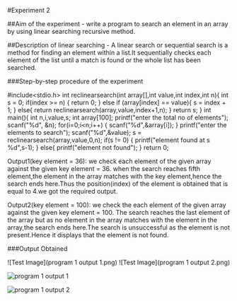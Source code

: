 #Experiment 2

##Aim of the experiment - write a program to search an element in an array by using linear searching recursive method.

##Description of linear searching - A linear search or sequential search is a method for finding an element within a list.It sequentially checks each element of the list until a match is found or the whole list has been searched.

###Step-by-step procedure of the experiment

#include<stdio.h>
int reclinearsearch(int array[],int value,int index,int n){
    int s = 0;
    if(index >= n)
    {
        return 0;
    }
    else if (array[index] == value){
        s = index + 1;
    }
    else{
        return reclinearsearch(array,value,index+1,n);
    }
    return s;
}
int main(){
    int n,i,value,s;
    int array[100];
    printf("enter the total  no of elements");
    scanf("%d", &n);
    for(i=0;i<n;i++)
    {
        scanf("%d",&array[i]);
    }
    printf("enter the elements to search");
    scanf("%d",&value);
    s = reclinearsearch(array,value,0,n);
    if(s != 0)
    {
        printf("element found at s %d",s-1);
    }
    else{
        printf("element not found");
    }
    return 0;
    
    
Output1(key element = 36):
we check each element of the given array against the given key element = 36.
when the search reaches fifth element,the element in the array matches with the key element,hence the search ends here.Thus the position(index) of the element is obtained that is equal to 4.we got the required output.

Output2(key element = 100):
we check the each element of the given array against the given key element = 100.
The search reaches the last element of the array but as no element in the array matches with the element in the array,the search ends here.The search is unsuccessful as the element is not present.Hence it displays that the element is not found.


###Output Obtained

![Test Image](program 1 output 1.png)
![Test Image](program 1 output 2.png)

![program 1 output 1](https://user-images.githubusercontent.com/69143855/90199478-86b42b00-ddf2-11ea-984e-5bc450f6c2ca.png)

![program 1 output 2](https://user-images.githubusercontent.com/69143855/90199349-1a392c00-ddf2-11ea-874f-51c4a7b30ea8.png)









